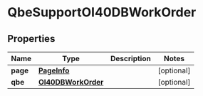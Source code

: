 
# QbeSupportOI40DBWorkOrder

## Properties
Name | Type | Description | Notes
------------ | ------------- | ------------- | -------------
**page** | [**PageInfo**](PageInfo.md) |  |  [optional]
**qbe** | [**OI40DBWorkOrder**](OI40DBWorkOrder.md) |  |  [optional]



